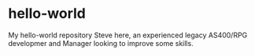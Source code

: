 # hello-world
My hello-world repository
Steve here, an experienced legacy AS400/RPG developmer and Manager looking to improve some skills.
